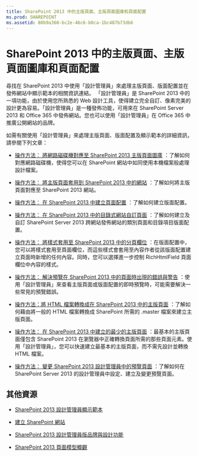 ```yaml
---
title: SharePoint 2013 中的主版頁面、主版頁面圖庫和頁面配置
ms.prod: SHAREPOINT
ms.assetid: 80b9a360-bc2e-46c6-b0ca-1bc487b73db6
---
```



# SharePoint 2013 中的主版頁面、主版頁面圖庫和頁面配置
尋找在 SharePoint 2013 中使用「設計管理員」來處理主版頁面、版面配置並在發佈網站中顯示範本的相關資訊連結。
「設計管理員」是 SharePoint 2013 中的一項功能，由於使用您所熟悉的 Web 設計工具，使得建立完全自訂、像素完美的設計更為容易。「設計管理員」是一種發佈功能，可用來在 SharePoint Server 2013 和 Office 365 中發佈網站。您也可以使用「設計管理員」在 Office 365 中推廣公開網站的品牌。
  
    
    

如需有關使用「設計管理員」來處理主版頁面、版面配置及顯示範本的詳細資訊，請參閱下列文章：
-  [操作方法： 將網路磁碟機對應至 SharePoint 2013 主版頁面圖庫](how-to-map-a-network-drive-to-the-sharepoint-2013-master-page-gallery.md) ：了解如何對應網路磁碟機，使得您可以在 SharePoint 網站中如同使用本機檔案般處理設計檔案。
    
  
-  [操作方法： 將主版頁面套用到 SharePoint 2013 中的網站](how-to-apply-a-master-page-to-a-site-in-sharepoint-2013.md) ：了解如何將主版頁面對應至 SharePoint 2013 網站。
    
  
-  [操作方法： 在 SharePoint 2013 中建立頁面配置](how-to-create-a-page-layout-in-sharepoint-2013.md) ：了解如何建立版面配置。
    
  
-  [操作方法： 在 SharePoint 2013 中的目錄式網站自訂頁面](how-to-customize-page-layouts-for-a-catalog-based-site-in-sharepoint-2013.md) ：了解如何建立及自訂 SharePoint Server 2013 跨網站發佈網站的類別頁面和目錄項目版面配置。
    
  
-  [操作方法： 將樣式套用至 SharePoint 2013 中的分頁欄位](how-to-apply-styles-to-page-fields-in-sharepoint-2013.md) ：在版面配置中，您可以將樣式套用至頁面欄位，而這些樣式會套用至內容作者從該版面配置建立頁面時新增的任何內容。同時，您可以選擇進一步控制 RichHtmlField 頁面欄位中內容的樣式。
    
  
-  [操作方法： 解決預覽在 SharePoint 2013 中的頁面時出現的錯誤與警告](how-to-resolve-errors-and-warnings-when-previewing-a-page-in-sharepoint-2013.md) ：使用「設計管理員」來查看主版頁面或版面配置的即時預覽時，可能需要解決一些常見的預覽錯誤。
    
  
-  [操作方法：將 HTML 檔案轉換成在 SharePoint 2013 中的主版頁面](how-to-convert-an-html-file-into-a-master-page-in-sharepoint-2013.md) ：了解如何藉由將一般的 HTML 檔案轉換成 SharePoint 所需的 .master 檔案來建立主版頁面。
    
  
-  [操作方法： 在 SharePoint 2013 中建立的最少的主版頁面](how-to-create-a-minimal-master-page-in-sharepoint-2013.md) ：最基本的主版頁面僅包含 SharePoint 2013 在瀏覽器中正確轉換頁面所需的那些頁面元素。使用「設計管理員」，您可以快速建立最基本的主版頁面，而不需先設計並轉換 HTML 檔案。
    
  
-  [操作方法： 變更 SharePoint 2013 設計管理員中的預覽頁面](how-to-change-the-preview-page-in-sharepoint-2013-design-manager.md) ：了解如何在 SharePoint Server 2013 的設計管理員中設定、建立及變更預覽頁面。
    
  

## 其他資源
<a name="bk_addresources"> </a>


-  [SharePoint 2013 設計管理員顯示範本](sharepoint-2013-design-manager-display-templates.md)
    
  
-  [建立 SharePoint 網站](build-sites-for-sharepoint.md)
    
  
-  [SharePoint 2013 設計管理員版品牌與設計功能](sharepoint-2013-design-manager-branding-and-design-capabilities.md)
    
  
-  [SharePoint 2013 頁面模型概觀](overview-of-the-sharepoint-2013-page-model.md)
    
  


